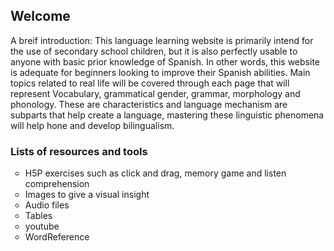 <h2>Welcome</h2>

<p>A breif introduction: This language learning website is primarily intend for the use of secondary school children, but it is also perfectly usable to anyone with basic prior knowledge of Spanish. In other words, this website is adequate for beginners looking to improve their Spanish abilities. Main topics related to real life will be covered through each page that will represent Vocabulary, grammatical gender, grammar, morphology and phonology. These are characteristics and language mechanism are subparts that help create a language, mastering these linguistic phenomena will help hone and develop bilingualism.</p>

<h3>Lists of resources and tools</h3>

<ul style="list-style-type:circle">
  <li>H5P exercises such as click and drag, memory game and listen comprehension</li>
  <li>Images to give a visual insight</li>
  <li>Audio files</li>
  <li>Tables</li>
  <li>youtube</li>
  <li>WordReference</li>
</ul>  

<body style = url(https://washingtonlee.apsva.us/wp-content/uploads/sites/38/2017/08/bienvenidos-pic-with-flags_orig.jpeg) ; background-size: 50;">
                                                                                                                           
